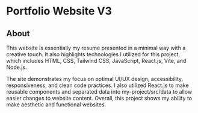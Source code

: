 # Portfolio Website V3

## About
This website is essentially my resume presented in a minimal way with a creative touch. It also highlights technologies I utilized for this project, which includes HTML, CSS, Tailwind CSS, JavaScript, React.js, Vite, and Node.js. 

The site demonstrates my focus on optimal UI/UX design, accessibility, responsiveness, and clean code practices. I also utilized React.js to make reusable components and separated data into my-project/src/data to allow easier changes to website content. Overall, this project shows my ability to make aesthetic and functional websites.